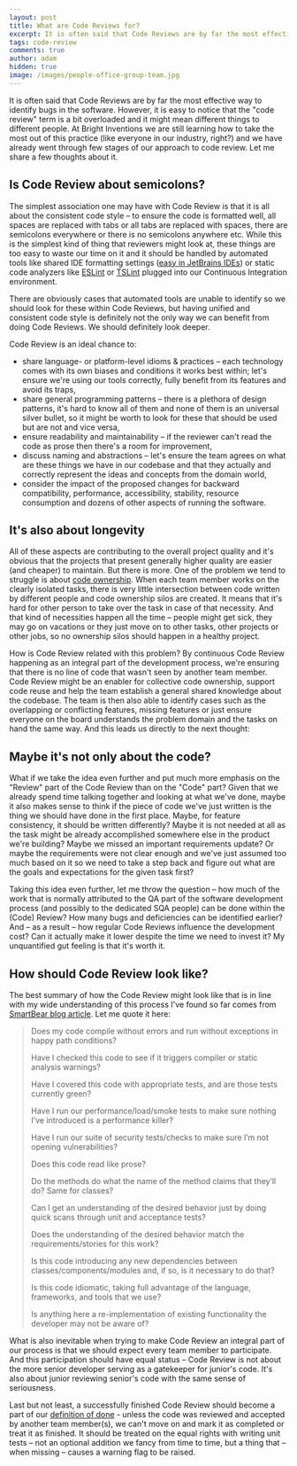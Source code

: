 ```yaml
---
layout: post
title: What are Code Reviews for?
excerpt: It is often said that Code Reviews are by far the most effective way to identify bugs in the software. However, it is easy to notice that the "code review" term is a bit overloaded and it might mean different things to different people.
tags: code-review
comments: true
author: adam
hidden: true
image: /images/people-office-group-team.jpg
---
```


It is often said that Code Reviews are by far the most effective way to identify bugs in the software. However, it is easy to notice that the "code review" term is a bit overloaded and it might mean different things to different people. At Bright Inventions we are still learning how to take the most out of this practice (like everyone in our industry, right?) and we have already went through few stages of our approach to code review. Let me share a few thoughts about it. 

## Is Code Review about semicolons?

The simplest association one may have with Code Review is that it is all about the consistent code style – to ensure the code is formatted well, all spaces are replaced with tabs or all tabs are replaced with spaces, there are semicolons everywhere or there is no semicolons anywhere etc. While this is the simplest kind of thing that reviewers might look at, these things are too easy to waste our time on it and it should be handled by automated tools like shared IDE formatting settings ([easy in JetBrains IDEs](https://www.jetbrains.com/help/idea/sharing-your-ide-settings.html)) or static code analyzers like [ESLint](https://eslint.org/) or [TSLint](https://palantir.github.io/tslint/) plugged into our Continuous Integration environment.

There are obviously cases that automated tools are unable to identify so we should look for these within Code Reviews, but having unified and consistent code style is definitely not the only way we can benefit from doing Code Reviews. We should definitely look deeper.

Code Review is an ideal chance to:

* share language- or platform-level idioms & practices – each technology comes with its own biases and conditions it works best within; let's ensure we're using our tools correctly, fully benefit from its features and avoid its traps,
* share general programming patterns – there is a plethora of design patterns, it's hard to know all of them and none of them is an universal silver bullet, so it might be worth to look for these that should be used but are not and vice versa,
* ensure readability and maintainability – if the reviewer can't read the code as prose then there's a room for improvement,
* discuss naming and abstractions – let's ensure the team agrees on what are these things we have in our codebase and that they actually and correctly represent the ideas and concepts from the domain world,
* consider the impact of the proposed changes for backward compatibility, performance, accessibility, stability, resource consumption and dozens of other aspects of running the software.

## It's also about longevity

All of these aspects are contributing to the overall project quality and it's obvious that the projects that present generally higher quality are easier (and cheaper) to maintain. But there is more. One of the problem we tend to struggle is about [code ownership](https://martinfowler.com/bliki/CodeOwnership.html). When each team member works on the clearly isolated tasks, there is very little intersection between code written by different people and code ownership silos are created. It means that it's hard for other person to take over the task in case of that necessity. And that kind of necessities happen all the time – people might get sick, they may go on vacations or they just move on to other tasks, other projects or other jobs, so no ownership silos should happen in a healthy project.

How is Code Review related with this problem? By continuous Code Review happening as an integral part of the development process, we're ensuring that there is no line of code that wasn't seen by another team member. Code Review might be an enabler for collective code ownership, support code reuse and help the team establish a general shared knowledge about the codebase. The team is then also able to identify cases such as the overlapping or conflicting features, missing features or just ensure everyone on the board understands the problem domain and the tasks on hand the same way. And this leads us directly to the next thought:

## Maybe it's not only about the code?

What if we take the idea even further and put much more emphasis on the "Review" part of the Code Review than on the "Code" part? Given that we already spend time talking together and looking at what we've done, maybe it also makes sense to think if the piece of code we've just written is the thing we should have done in the first place. Maybe, for feature consistency, it should be written differently? Maybe it is not needed at all as the task might be already accomplished somewhere else in the product we're building? Maybe we missed an important requirements update? Or maybe the requirements were not clear enough and we've just assumed too much based on it so we need to take a step back and figure out what are the goals and expectations for the given task first?

Taking this idea even further, let me throw the question – how much of the work that is normally attributed to the QA part of the software development process (and possibly to the dedicated SQA people) can be done within the (Code) Review? How many bugs and deficiencies can be identified earlier? And – as a result – how regular Code Reviews influence the development cost? Can it actually make it lower despite the time we need to invest it? My unquantified gut feeling is that it's worth it.

## How should Code Review look like?

The best summary of how the Code Review might look like that is in line with my wide understanding of this process I've found so far comes from [SmartBear blog article](https://blog.smartbear.com/development/creating-your-code-review-checklist/). Let me quote it here:

> Does my code compile without errors and run without exceptions in happy path conditions?
>
> Have I checked this code to see if it triggers compiler or static analysis warnings?
>
> Have I covered this code with appropriate tests, and are those tests currently green?
>
> Have I run our performance/load/smoke tests to make sure nothing I’ve introduced is a performance killer?
>
> Have I run our suite of security tests/checks to make sure I’m not opening vulnerabilities?
>
> Does this code read like prose?
>
> Do the methods do what the name of the method claims that they’ll do? Same for classes?
>
> Can I get an understanding of the desired behavior just by doing quick scans through unit and acceptance tests?
>
> Does the understanding of the desired behavior match the requirements/stories for this work?
>
> Is this code introducing any new dependencies between classes/components/modules and, if so, is it necessary to do that?
>
> Is this code idiomatic, taking full advantage of the language, frameworks, and tools that we use?
>
> Is anything here a re-implementation of existing functionality the developer may not be aware of?

What is also inevitable when trying to make Code Review an integral part of our process is that we should expect every team member to participate. And this participation should have equal status – Code Review is not about the more senior developer serving as a gatekeeper for junior's code. It's also about junior reviewing senior's code with the same sense of seriousness.

Last but not least, a successfully finished Code Review should become a part of our [definition of done](https://www.scrum.org/resources/scrum-glossary) - unless the code was reviewed and accepted by another team member(s), we can't move on and mark it as completed or treat it as finished. It should be treated on the equal rights with writing unit tests – not an optional addition we fancy from time to time, but a thing that – when missing – causes a warning flag to be raised.
